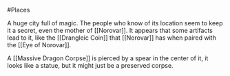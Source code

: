 #Places

A huge city full of magic. The people who know of its location seem to keep it a secret, even the mother of [[Norovar]]. It appears that some artifacts lead to it, like the [[Drangleic Coin]] that [[Norovar]] has when paired with the [[Eye of Norovar]].

A [[Massive Dragon Corpse]] is pierced by a spear in the center of it, it looks like a statue, but it might just be a preserved corpse.